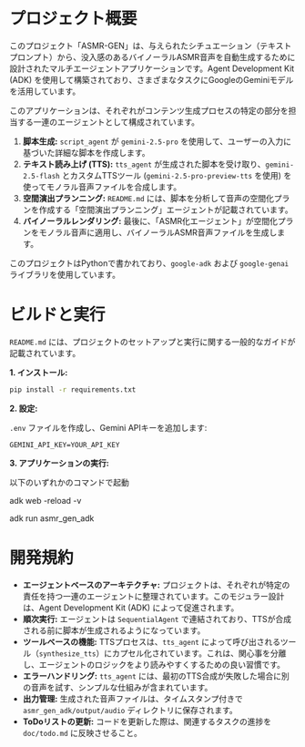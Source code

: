 # プロジェクト概要

このプロジェクト「ASMR-GEN」は、与えられたシチュエーション（テキストプロンプト）から、没入感のあるバイノーラルASMR音声を自動生成するために設計されたマルチエージェントアプリケーションです。Agent Development Kit (ADK) を使用して構築されており、さまざまなタスクにGoogleのGeminiモデルを活用しています。

このアプリケーションは、それぞれがコンテンツ生成プロセスの特定の部分を担当する一連のエージェントとして構成されています。

1.  **脚本生成:** `script_agent` が `gemini-2.5-pro` を使用して、ユーザーの入力に基づいた詳細な脚本を作成します。
2.  **テキスト読み上げ (TTS):** `tts_agent` が生成された脚本を受け取り、`gemini-2.5-flash` とカスタムTTSツール (`gemini-2.5-pro-preview-tts` を使用) を使ってモノラル音声ファイルを合成します。
3.  **空間演出プランニング:** `README.md` には、脚本を分析して音声の空間化プランを作成する「空間演出プランニング」エージェントが記載されています。
4.  **バイノーラルレンダリング:** 最後に、「ASMR化エージェント」が空間化プランをモノラル音声に適用し、バイノーラルASMR音声ファイルを生成します。

このプロジェクトはPythonで書かれており、`google-adk` および `google-genai` ライブラリを使用しています。

# ビルドと実行

`README.md` には、プロジェクトのセットアップと実行に関する一般的なガイドが記載されています。

**1. インストール:**

```bash
pip install -r requirements.txt
```

**2. 設定:**

`.env` ファイルを作成し、Gemini APIキーを追加します:

```
GEMINI_API_KEY=YOUR_API_KEY
```

**3. アプリケーションの実行:**

以下のいずれかのコマンドで起動

adk web -reload -v

adk run asmr_gen_adk

# 開発規約
*   **エージェントベースのアーキテクチャ:** プロジェクトは、それぞれが特定の責任を持つ一連のエージェントに整理されています。このモジュラー設計は、Agent Development Kit (ADK) によって促進されます。
*   **順次実行:** エージェントは `SequentialAgent` で連結されており、TTSが合成される前に脚本が生成されるようになっています。
*   **ツールベースの機能:** TTSプロセスは、`tts_agent` によって呼び出されるツール（`synthesize_tts`）にカプセル化されています。これは、関心事を分離し、エージェントのロジックをより読みやすくするための良い習慣です。
*   **エラーハンドリング:** `tts_agent` には、最初のTTS合成が失敗した場合に別の音声を試す、シンプルな仕組みが含まれています。
*   **出力管理:** 生成された音声ファイルは、タイムスタンプ付きで `asmr_gen_adk/output/audio` ディレクトリに保存されます。
*   **ToDoリストの更新:** コードを更新した際は、関連するタスクの進捗を `doc/todo.md` に反映させること。

